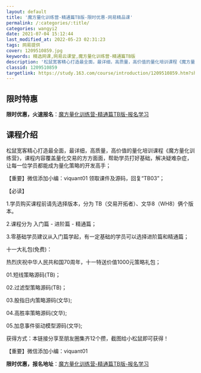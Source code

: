 ```yaml
---
layout: default
title: '魔方量化训练营-精通篇TB版-限时优惠-网易精品课'
permalink: /:categories/:title/
categories: wangyi2
date: 2021-07-04 15:12:44
last_modified_at: 2022-05-23 02:31:23
tags: 网易提供
cover: 1209510859.jpg
keywords: 精选网课,网易云课堂,魔方量化训练营-精通篇TB版
description: '松鼠宽客精心打造最全面，最详细，高质量，高价值的量化培训课程《魔方量化训练营》，课程内容覆盖量化交易的方方面面，帮助学员'
classid: 1209510859
targetlink: https://study.163.com/course/introduction/1209510859.htm?share=1&shareId=1025206652&utm_campaign=share&utm_medium=iphoneShare&utm_source=&utm_u=1025206652
---
```


## 限时特惠

**限时优惠，火速报名**：[魔方量化训练营-精通篇TB版-报名学习](https://study.163.com/course/introduction/1209510859.htm?share=1&shareId=1025206652&utm_campaign=share&utm_medium=iphoneShare&utm_source=&utm_u=1025206652)

## 课程介绍

松鼠宽客精心打造最全面，最详细，高质量，高价值的量化培训课程《魔方量化训练营》，课程内容覆盖量化交易的方方面面，帮助学员打好基础，解决疑难杂症，让每一位学员都能成为量化策略的开发高手；



【重要】微信添加小编：viquant01 领取课件及源码，回复“TB03”；



【必读】

1.学员购买课程前请先选择版本，分为 TB（交易开拓者）、文华8（WH8）俩个版本。

2.课程分为 入门篇 - 进阶篇 - 精通篇；

3.零基础学员建议从入门篇学起，有一定基础的学员可以选择进阶篇和精通篇；



十一大礼包(免费)：

热烈庆祝中华人民共和国70周年，十一特送价值1000元策略礼包；



01.短线策略源码(TB)；

02.过滤型策略源码(TB)；

03.股指日内策略源码(文华);

04.高胜率策略源码(文华);

05.加息事件驱动模型源码(文华);



获得方式：本链接分享至朋友圈集齐12个攒，截图给小松鼠即可获得！

【重要】微信添加小编：viquant01

**限时优惠，报名地址**：[魔方量化训练营-精通篇TB版-报名学习](https://study.163.com/course/introduction/1209510859.htm?share=1&shareId=1025206652&utm_campaign=share&utm_medium=iphoneShare&utm_source=&utm_u=1025206652)


